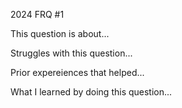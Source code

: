 2024 FRQ #1

This question is about...

Struggles with this question...

Prior expereiences that helped...

What I learned by doing this question...
